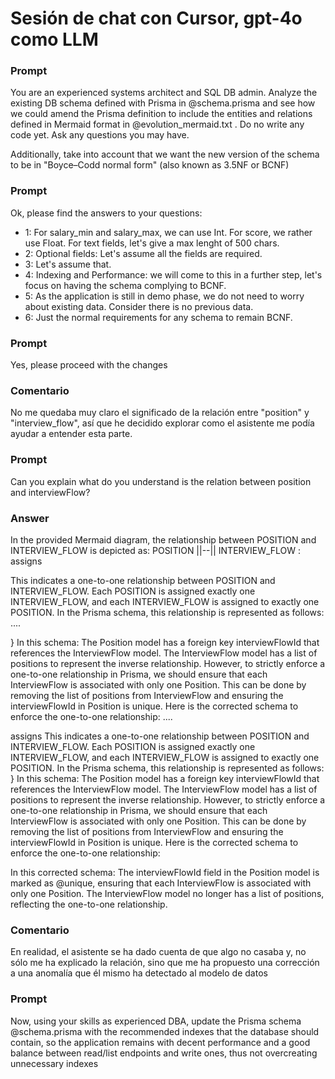 # Sesión de chat con Cursor, gpt-4o como LLM




### Prompt
You are an experienced systems architect and SQL DB admin. Analyze the existing DB schema defined with Prisma in @schema.prisma and see how we could amend the Prisma definition to include the entities and relations defined in Mermaid format in @evolution_mermaid.txt . Do no write any code yet. Ask any questions you may have.

Additionally, take into account that we want the new version of the schema to be in "Boyce–Codd normal form" (also known as 3.5NF or BCNF)



### Prompt
Ok, please find the answers to your questions:
- 1: For salary_min and salary_max, we can use Int. For score, we rather use Float. For text fields, let's give a max lenght of 500 chars.
- 2: Optional fields: Let's assume all the fields are required.
- 3: Let's assume that. 
- 4: Indexing and Performance: we will come to this in a further step, let's focus on having the schema complying to BCNF.
- 5: As the application is still in demo phase, we do not need to worry about existing data. Consider there is no previous data.
- 6: Just the normal requirements for any schema to remain BCNF.

### Prompt
Yes, please proceed with the changes


### Comentario
No me quedaba muy claro el significado de la relación entre "position" y "interview_flow", así que he decidido explorar como el asistente me podía ayudar a entender esta parte.

### Prompt
Can you explain what do you understand is the relation between position and interviewFlow?

### Answer
In the provided Mermaid diagram, the relationship between POSITION and INTERVIEW_FLOW is depicted as:
POSITION ||--|| INTERVIEW_FLOW : assigns

This indicates a one-to-one relationship between POSITION and INTERVIEW_FLOW. Each POSITION is assigned exactly one INTERVIEW_FLOW, and each INTERVIEW_FLOW is assigned to exactly one POSITION.
In the Prisma schema, this relationship is represented as follows:
....

}
In this schema:
The Position model has a foreign key interviewFlowId that references the InterviewFlow model.
The InterviewFlow model has a list of positions to represent the inverse relationship.
However, to strictly enforce a one-to-one relationship in Prisma, we should ensure that each InterviewFlow is associated with only one Position. This can be done by removing the list of positions from InterviewFlow and ensuring the interviewFlowId in Position is unique.
Here is the corrected schema to enforce the one-to-one relationship:
....

assigns
This indicates a one-to-one relationship between POSITION and INTERVIEW_FLOW. Each POSITION is assigned exactly one INTERVIEW_FLOW, and each INTERVIEW_FLOW is assigned to exactly one POSITION.
In the Prisma schema, this relationship is represented as follows:
}
In this schema:
The Position model has a foreign key interviewFlowId that references the InterviewFlow model.
The InterviewFlow model has a list of positions to represent the inverse relationship.
However, to strictly enforce a one-to-one relationship in Prisma, we should ensure that each InterviewFlow is associated with only one Position. This can be done by removing the list of positions from InterviewFlow and ensuring the interviewFlowId in Position is unique.
Here is the corrected schema to enforce the one-to-one relationship:
 
In this corrected schema:
The interviewFlowId field in the Position model is marked as @unique, ensuring that each InterviewFlow is associated with only one Position.
The InterviewFlow model no longer has a list of positions, reflecting the one-to-one relationship.


### Comentario
 En realidad, el asistente se ha dado cuenta de que algo no casaba y, no sólo me ha explicado la relación, sino que me ha propuesto una corrección a una anomalía que él mismo ha detectado al modelo de datos


 ### Prompt
 Now, using your skills as experienced DBA, update the Prisma schema @schema.prisma with the recommended indexes that the database should contain, so the application remains with decent performance and a good balance between read/list endpoints and write ones, thus not overcreating unnecessary indexes